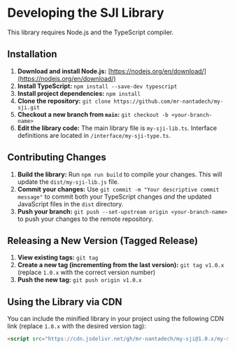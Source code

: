 # Developing the SJI Library

This library requires Node.js and the TypeScript compiler.

## Installation

1. **Download and install Node.js:** [https://nodejs.org/en/download/](https://nodejs.org/en/download/)
2. **Install TypeScript:** `npm install --save-dev typescript`
3. **Install project dependencies:** `npm install`
4. **Clone the repository:** `git clone https://github.com/mr-nantadech/my-sji.git`
5. **Checkout a new branch from `main`:** `git checkout -b <your-branch-name>`
6. **Edit the library code:** The main library file is `my-sji-lib.ts`. Interface definitions are located in `/interface/my-sji-type.ts`.


## Contributing Changes

1. **Build the library:** Run `npm run build` to compile your changes.  This will update the `dist/my-sji-lib.js` file.
2. **Commit your changes:**  Use `git commit -m "Your descriptive commit message"` to commit both your TypeScript changes *and* the updated JavaScript files in the `dist` directory.
3. **Push your branch:** `git push --set-upstream origin <your-branch-name>` to push your changes to the remote repository.

## Releasing a New Version (Tagged Release)

1. **View existing tags:** `git tag`
2. **Create a new tag (incrementing from the last version):** `git tag v1.0.x` (replace `1.0.x` with the correct version number)
3. **Push the new tag:** `git push origin v1.0.x`

## Using the Library via CDN

You can include the minified library in your project using the following CDN link (replace `1.0.x` with the desired version tag):

```html
<script src="https://cdn.jsdelivr.net/gh/mr-nantadech/my-sji@1.0.x/my-sji-lib.min.js"></script>